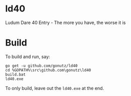 # ld40
Ludum Dare 40 Entry - The more you have, the worse it is

# Build

To build and run, say:

```
go get -u github.com/gonutz/ld40
cd %GOPATH%\src\github.com\gonutz\ld40
build.bat
ld40.exe
```

To only build, leave out the `ld40.exe` at the end.